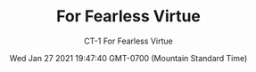 ---
category: "wall-covering"
date: Wed Jan 27 2021 19:47:40 GMT-0700 (Mountain Standard Time)
description: "null"
designer: "Charlotte Terrell"
href: "https://www.areaenvironments.com/charlotte-terrell"
image_primary: "./img/CT+For+Fearless+Virtue+Art.jpg"
image_secondary: "./img/CT+For+Fearless+Virtue+Interior.jpg"
image_thumb: "./img/Charlotte+Terrell.png"
manufacturer: "Area Environments"
slug: "/manufacturers/area-environments/wall-covering/for-fearless-virtue"
slug_destination: area-environments,
subtitle: "CT-1 For Fearless Virtue"
tags:
  - "area-environments"
  - "wall-covering"
title: "For Fearless Virtue"
---